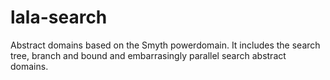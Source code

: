 # lala-search
Abstract domains based on the Smyth powerdomain. It includes the search tree, branch and bound and embarrasingly parallel search abstract domains.
